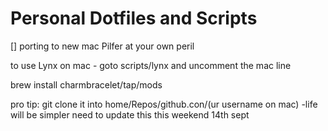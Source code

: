 # Personal Dotfiles and Scripts

[] porting to new mac 
Pilfer at your own peril


to use Lynx on mac - goto scripts/lynx and uncomment the mac line

brew install charmbracelet/tap/mods

pro tip: git clone it into home/Repos/github.con/(ur username on mac) -life will be simpler
need to update this this weekend 14th sept
